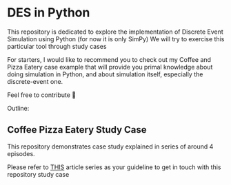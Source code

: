 # DES in Python

This repository is dedicated to explore the implementation of Discrete Event Simulation using Python (for now it is only SimPy)
We will try to exercise this particular tool through study cases

For starters, I would like to recommend you to check out my Coffee and Pizza Eatery case example that will provide you primal knowledge about doing simulation in Python, and about simulation itself, especially the discrete-event one.

Feel free to contribute 🤘


Outline:

## Coffee Pizza Eatery Study Case
This repository demonstrates case study explained in series of around 4 episodes. 

Please refer to [THIS](https://medium.com/@lazuardy.almuzaki/list/des-in-python-0c5031690e46) article series as your guideline to get in touch with this repository study case

